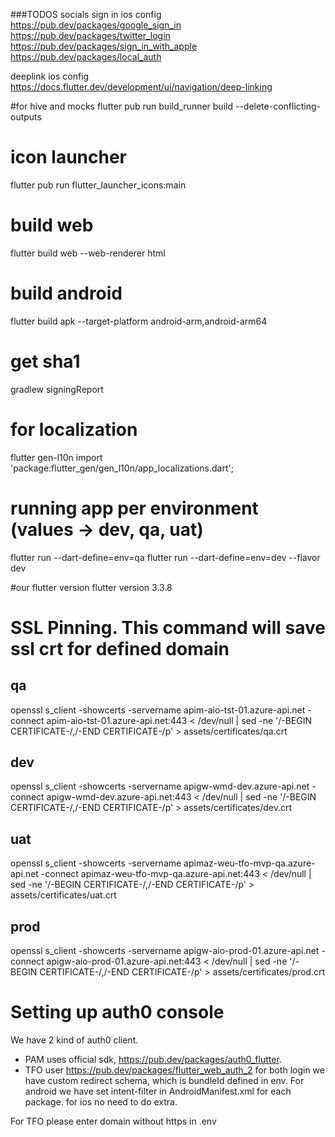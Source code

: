 ###TODOS
socials sign in ios config  
https://pub.dev/packages/google_sign_in
https://pub.dev/packages/twitter_login
https://pub.dev/packages/sign_in_with_apple
https://pub.dev/packages/local_auth

deeplink ios config  
https://docs.flutter.dev/development/ui/navigation/deep-linking

#for hive and mocks
flutter pub run build_runner build --delete-conflicting-outputs

# icon launcher

flutter pub run flutter_launcher_icons:main

# build web

flutter build web --web-renderer html

# build android

flutter build apk --target-platform android-arm,android-arm64

# get sha1

gradlew signingReport

# for localization

flutter gen-l10n
import 'package:flutter_gen/gen_l10n/app_localizations.dart';

# running app per environment (values -> dev, qa, uat)

flutter run --dart-define=env=qa
flutter run --dart-define=env=dev --flavor dev

#our flutter version
flutter version 3.3.8

# SSL Pinning. This command will save ssl crt for defined domain

## qa

openssl s_client -showcerts -servername apim-aio-tst-01.azure-api.net -connect apim-aio-tst-01.azure-api.net:443 < /dev/null | sed -ne '/-BEGIN CERTIFICATE-/,/-END CERTIFICATE-/p' > assets/certificates/qa.crt

## dev

openssl s_client -showcerts -servername apigw-wmd-dev.azure-api.net -connect apigw-wmd-dev.azure-api.net:443 < /dev/null | sed -ne '/-BEGIN CERTIFICATE-/,/-END CERTIFICATE-/p' > assets/certificates/dev.crt

## uat

openssl s_client -showcerts -servername apimaz-weu-tfo-mvp-qa.azure-api.net -connect apimaz-weu-tfo-mvp-qa.azure-api.net:443 < /dev/null | sed -ne '/-BEGIN CERTIFICATE-/,/-END CERTIFICATE-/p' > assets/certificates/uat.crt

## prod

openssl s_client -showcerts -servername apigw-aio-prod-01.azure-api.net -connect apigw-aio-prod-01.azure-api.net:443 < /dev/null | sed -ne '/-BEGIN CERTIFICATE-/,/-END CERTIFICATE-/p' > assets/certificates/prod.crt

# Setting up auth0 console

We have 2 kind of auth0 client.

- PAM uses official sdk, https://pub.dev/packages/auth0_flutter.
- TFO user https://pub.dev/packages/flutter_web_auth_2
  for both login we have custom redirect schema, which is bundleId defined in env. For android we have set intent-filter in AndroidManifest.xml for each package. for ios no need to do extra.

For TFO please enter domain without https in .env
